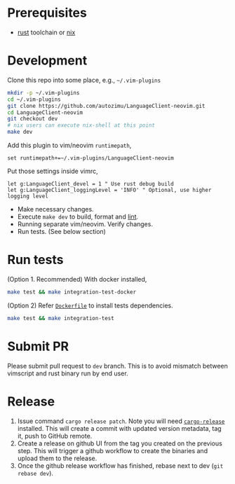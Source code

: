 # Prerequisites

- [rust] toolchain or [nix]

[rust]: https://www.rust-lang.org
[nix]: https://nixos.org/

# Development

Clone this repo into some place, e.g., `~/.vim-plugins`

```sh
mkdir -p ~/.vim-plugins
cd ~/.vim-plugins
git clone https://github.com/autozimu/LanguageClient-neovim.git
cd LanguageClient-neovim
git checkout dev
# nix users can execute nix-shell at this point
make dev
```

Add this plugin to vim/neovim `runtimepath`,

```vim
set runtimepath+=~/.vim-plugins/LanguageClient-neovim
```

Put those settings inside vimrc,

```vim
let g:LanguageClient_devel = 1 " Use rust debug build
let g:LanguageClient_loggingLevel = 'INFO' " Optional, use higher logging level
```

- Make necessary changes.
- Execute `make dev` to build, format and [lint][clippy].
- Running separate vim/neovim. Verify changes.
- Run tests. (See below section)

[clippy]: https://github.com/rust-lang-nursery/rust-clippy

# Run tests

(Option 1. Recommended) With docker installed,

```sh
make test && make integration-test-docker
```

(Option 2) Refer [`Dockerfile`](Dockerfile) to install tests dependencies.

```sh
make test && make integration-test
```

# Submit PR

Please submit pull request to `dev` branch. This is to avoid mismatch between
vimscript and rust binary run by end user.

# Release
1. Issue command `cargo release patch`. Note you will need [`cargo-release`][cargo-release] installed. This will create a commit with updated version metadata, tag it, push to GitHub remote.
1. Create a release on github UI from the tag you created on the previous step. This will trigger a github workflow to create the binaries and upload them to the release.
1. Once the github release workflow has finished, rebase next to dev (`git rebase dev`).

[cargo-release]: https://github.com/sunng87/cargo-release
